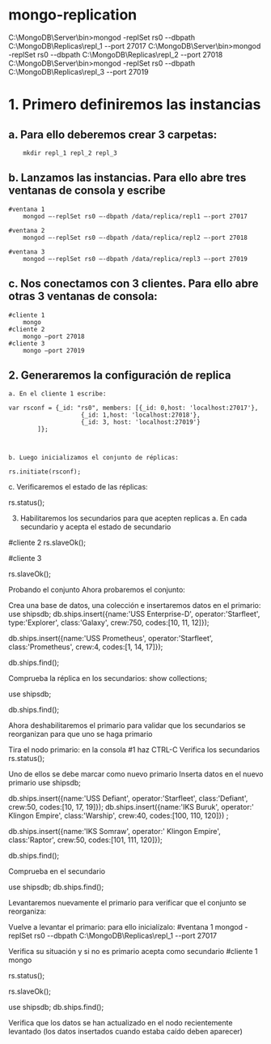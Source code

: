 # mongo-replication

C:\MongoDB\Server\bin>mongod -replSet rs0 --dbpath C:\MongoDB\Replicas\repl_1 --port 27017
C:\MongoDB\Server\bin>mongod -replSet rs0 --dbpath C:\MongoDB\Replicas\repl_2 --port 27018
C:\MongoDB\Server\bin>mongod -replSet rs0 --dbpath C:\MongoDB\Replicas\repl_3 --port 27019


# 1. Primero definiremos las instancias

##	a. Para ello deberemos crear 3 carpetas:

		mkdir repl_1 repl_2 repl_3

##	b. Lanzamos las instancias. Para ello abre tres ventanas de consola y escribe

	#ventana 1
		mongod –-replSet rs0 –-dbpath /data/replica/repl1 –-port 27017

	#ventana 2
		mongod –-replSet rs0 –-dbpath /data/replica/repl2 –-port 27018

	#ventana 3
		mongod –-replSet rs0 –-dbpath /data/replica/repl3 –-port 27019

##	c. Nos conectamos con 3 clientes. Para ello abre otras 3 ventanas de consola:

	#cliente 1
		mongo
	#cliente 2
		mongo –port 27018
	#cliente 3
		mongo –port 27019

## 2. Generaremos la configuración de replica
	a. En el cliente 1 escribe:

	var rsconf = {_id: "rs0", members: [{_id: 0,host: 'localhost:27017'},
					    {_id: 1,host: 'localhost:27018'},
					    {_id: 3, host: 'localhost:27019'}
			]};

 

	b. Luego inicializamos el conjunto de réplicas:

	rs.initiate(rsconf);
 

c. Verificaremos el estado de las réplicas:

rs.status();
 

3. Habilitaremos los secundarios para que acepten replicas
a. En cada secundario y acepta el estado de secundario

#cliente 2
rs.slaveOk();

#cliente 3

rs.slaveOk();

Probando el conjunto
Ahora probaremos el conjunto:

Crea una base de datos, una colección e insertaremos datos en el primario:
use shipsdb;
db.ships.insert({name:'USS Enterprise-D', operator:'Starfleet', type:'Explorer', class:'Galaxy', crew:750, codes:[10, 11, 12]});

db.ships.insert({name:'USS Prometheus', operator:'Starfleet', class:'Prometheus', crew:4, codes:[1, 14, 17]});

 

db.ships.find();

Comprueba la réplica en los secundarios:
show collections;
 

use shipsdb;

 

db.ships.find();

 

Ahora deshabilitaremos el primario para validar que los secundarios se reorganizan para que uno se haga primario

Tira el nodo primario: en la consola #1 haz CTRL-C
Verifica los secundarios
rs.status();
 

Uno de ellos se debe marcar como nuevo primario
Inserta datos en el nuevo primario
use shipsdb;
 

db.ships.insert({name:'USS Defiant', operator:'Starfleet', class:'Defiant', crew:50, codes:[10, 17, 19]}); db.ships.insert({name:'IKS Buruk', operator:' Klingon Empire', class:'Warship', crew:40, codes:[100, 110, 120]}) ;

db.ships.insert({name:'IKS Somraw', operator:' Klingon Empire', class:'Raptor', crew:50, codes:[101, 111, 120]});

 

db.ships.find();

 

Comprueba en el secundario
 

use shipsdb;
db.ships.find();

 

Levantaremos nuevamente el primario para verificar que el conjunto se reorganiza:

Vuelve a levantar el primario: para ello inicialízalo:
#ventana 1
mongod -replSet rs0 --dbpath C:\MongoDB\Replicas\repl_1 --port 27017

Verifica su situación y si no es primario acepta como secundario
#cliente 1
mongo

rs.status();

rs.slaveOk();

 

use shipsdb;
db.ships.find();

Verifica que los datos se han actualizado en el nodo recientemente levantado (los datos insertados cuando estaba caído deben aparecer)
